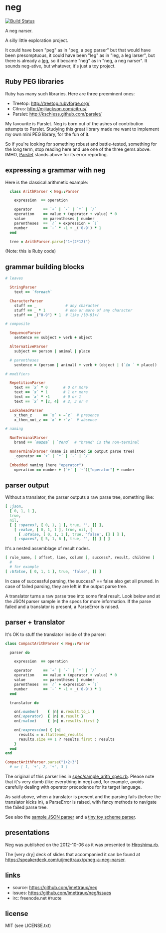 # neg

[![Build Status](https://secure.travis-ci.org/jmettraux/neg.png)](http://travis-ci.org/jmettraux/neg)

A neg narser.

A silly little exploration project.

It could have been "peg" as in "peg, a peg parser" but that would have been presomptuous, it could have been "leg" as in "leg, a leg larser", but there is already a [leg](http://piumarta.com/software/peg/peg.1.html), so it became "neg" as in "neg, a neg narser". It sounds neg-ative, but whatever, it's just a toy project.


## Ruby PEG libraries

Ruby has many such libraries. Here are three preeminent ones:

* Treetop: <http://treetop.rubyforge.org/>
* Citrus: <http://mjijackson.com/citrus/>
* Parslet: <http://kschiess.github.com/parslet/>

My favourite is Parslet. Neg is born out of the ashes of contribution attempts to Parslet. Studying this great library made me want to implement my own mini PEG library, for the fun of it.

So if you're looking for something robust and battle-tested, something for the long term, stop reading here and use one of the three gems above. IMHO, [Parslet](http://kschiess.github.com/parslet/) stands above for its error reporting.


## expressing a grammar with neg

Here is the classical arithmetic example:

```ruby
  class ArithParser < Neg::Parser

    expression  == operation

    operator     == `+` | `-` | `*` | `/`
    operation    == value + (operator + value) * 0
    value        == parentheses | number
    parentheses  == `(` + expression + `)`
    number       == `-` * -1 + _('0-9') * 1
  end

  tree = ArithParser.parse("1+(2*12)")
```

(Note: this is Ruby code)


## grammar building blocks

```ruby
# leaves

  StringParser
    text == `foreach`

  CharacterParser
    stuff == _             # any character
    stuff == _ * 1         # one or more of any character
    stuff == _("0-9") * 1  # like /[0-9]+/

# composite

  SequenceParser
    sentence == subject + verb + object

  AlternativeParser
    subject == person | animal | place

  # parentheses
    sentence = (person | animal) + verb + (object | (`in ` + place))

# modifiers

  RepetitionParser
    text == `x` * 0       # 0 or more
    text == `x` * 1       # 1 or more
    text == `x` * -1      # 0 or 1
    text == `x` * [2, 4]  # 2, 3 or 4

  LookaheadParser
    x_then_z     == `x` + ~`z`  # presence
    x_then_not_z == `x` + -`z`  # absence

# naming

  NonTerminalParser
    brand == `mazda` | `ford`  # "brand" is the non-terminal

  NonTerminalParser (name is omitted in output parse tree)
    _operator == `+` | `*` | `-` | `/`

  Embedded naming (here "operator")
    operation == number + (`+` | `-`)["operator"] + number
```


## parser output

Without a translator, the parser outputs a raw parse tree, something like:

```ruby
[ :json,
  [ 0, 1, 1 ],
  true,
  nil,
  [ [ :spaces?, [ 0, 1, 1 ], true, '', [] ],
    [ :value, [ 0, 1, 1 ], true, nil, [
      [ :bfalse, [ 0, 1, 1 ], true, 'false', [] ] ] ],
    [ :spaces?, [ 5, 1, 6 ], true, '', [] ] ] ]
```

It's a nested assemblage of result nodes.

```ruby
[ rule_name, [ offset, line, column ], success?, result, children ]
  #
  # for example
[ :bfalse, [ 0, 1, 1 ], true, 'false', [] ]
```

In case of successful parsing, the success? == false also get all pruned. In case of failed parsing, they are left in the output parse tree.

A translator turns a raw parse tree into some final result. Look below and at the JSON parser sample in the specs for more information. If the parse failed and a translator is present, a ParseError is raised.


## parser + translator

It's OK to stuff the translator inside of the parser:

```ruby
class CompactArithParser < Neg::Parser

  parser do

    expression  == operation

    operator     == `+` | `-` | `*` | `/`
    operation    == value + (operator + value) * 0
    value        == parentheses | number
    parentheses  == `(` + expression + `)`
    number       == `-` * -1 + _('0-9') * 1
  end

  translator do

    on(:number)    { |n| n.result.to_i }
    on(:operator)  { |n| n.result }
    on(:value)     { |n| n.results.first }

    on(:expression) { |n|
      results = n.flattened_results
      results.size == 1 ? results.first : results
    }
  end
end

CompactArithParser.parse("1+2+3")
  # => [ 1, '+', 2, '+', 3 ]
```

The original of this parser lies in [spec/sample_arith_spec.rb](spec/sample_arith_spec.rb). Please note that it's very dumb (like everything in neg) and, for example, avoids carefully dealing with operator precedence for its target language.

As said above, when a translator is present and the parsing fails (before the translator kicks in), a ParseError is raised, with fancy methods to navigate the failed parse tree.

See also the [sample JSON parser](spec/sample_json_parser_spec.rb) and a [tiny toy scheme parser](spec/sample_scheme_spec.rb).


## presentations

Neg was published on the 2012-10-06 as it was presented to [Hiroshima.rb](http://hiroshimarb.github.com/).

The \[very dry\] deck of slides that accompanied it can be found at <https://speakerdeck.com/u/jmettraux/p/neg-a-neg-narser>.


## links

* source: <https://github.com/jmettraux/neg>
* issues: <https://github.com/jmettraux/neg/issues>
* irc: freenode.net #ruote


## license

MIT (see LICENSE.txt)

